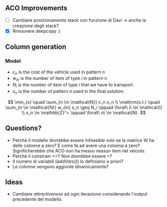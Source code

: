 ## ACO Improvements

- [ ] Cambiare posizionamento stack con funzione di Davi -> anche la creazione degli stack?
- [X] Rimuovere deepcopy :(

## Column generation
### Model

- $c_n$ is the cost of the vehicle used in pattern $n$
- $w_{in}$ is the number of item of type $i$ in pattern $n$
- $N_i$ is the number of item of type $i$ that we have to transport.
- $x_n$ is the number of pattern $n$ used in the final solution.



$$
\min_{x} \quad \sum_{n \in \mathcal{N}} c_n x_n \\
\mathrm{s.t.} \quad  \sum_{n \in \mathcal{N}} w_{in} x_n \geq  N_i  \qquad \forall\ i\ \in \mathcal{I} \\
x_n \in \mathbb{Z}^+ \qquad \forall\ n\ \in \mathcal{N}.
$$

## Questions?
- Perchè il modello dovrebbe essere infeasible solo se la matrice W ha delle colonne a zero?  E come fa ad avere una colonna a zero? Significherebbe che ACO non ha messo nessun item nel veicolo. 
- Perchè il constrain >=? Non dovrebbe essere =?
- Il numero di variabili (*addVars()*) lo definiamo a priori?
- Le colonne vengono aggiunte dinamicamente?

## Ideas
- Cambiare *attractiveness* ad ogni iterazione considerando l'output precedente del modello.
